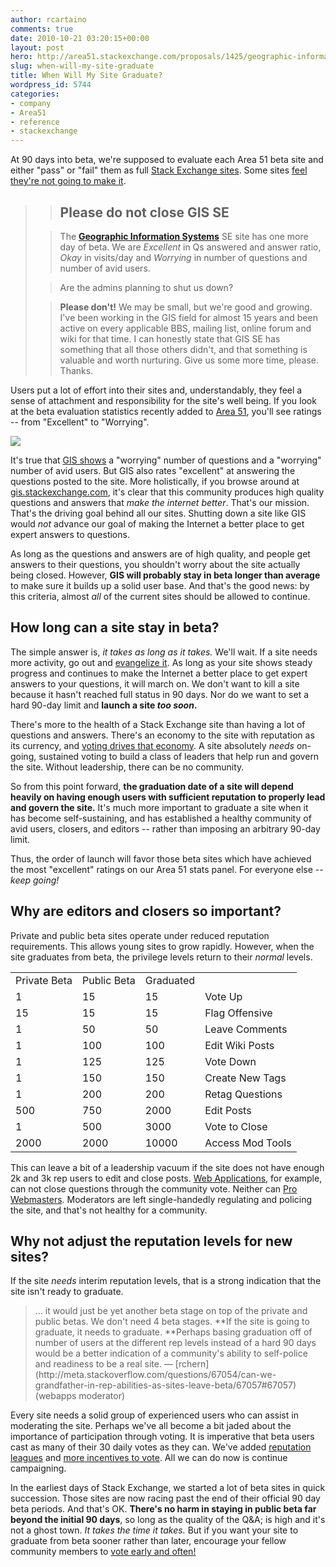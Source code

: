 ```yaml
---
author: rcartaino
comments: true
date: 2010-10-21 03:20:15+00:00
layout: post
hero: http://area51.stackexchange.com/proposals/1425/geographic-information-systems
slug: when-will-my-site-graduate
title: When Will My Site Graduate?
wordpress_id: 5744
categories:
- company
- Area51
- reference
- stackexchange
---
```


At 90 days into beta, we're supposed to evaluate each Area 51 beta site and either "pass" or "fail" them as full [Stack Exchange sites](http://stackexchange.com/sites). Some sites [feel they're not going to make it](http://meta.stackoverflow.com/questions/68079/please-do-not-close-gis-se).



<blockquote>

> 
> ## Please do not close GIS SE
> 
> 


> 
> The **[Geographic Information Systems](http://area51.stackexchange.com/proposals/1425/geographic-information-systems)** SE site has one more day of beta. We are _Excellent_ in Qs answered and answer ratio, _Okay_ in visits/day and _Worrying_ in number of questions and number of avid users. 
> 
> 
 

> 
> Are the admins planning to shut us down?
> 
> 
 

> 
> **Please don't!** We may be small, but we're good and growing. I've been working in the GIS field for almost 15 years and been active on every applicable BBS, mailing list, online forum and wiki for that time. I can honestly state that GIS SE has something that all those others didn't, and that something is valuable and worth nurturing. Give us some more time, please. Thanks.
> 
> 
</blockquote>



Users put a lot of effort into their sites and, understandably, they feel a sense of attachment and responsibility for the site's well being. If you look at the beta evaluation statistics recently added to [Area 51](http://area51.stackexchange.com/), you'll see ratings -- from "Excellent" to "Worrying".

[![](http://blog.stackoverflow.com/wp-content/uploads/screenshot-19.png)](http://area51.stackexchange.com/proposals/1425/geographic-information-systems)

It's true that [GIS shows](http://gis.stackexchange.com) a "worrying" number of questions and a "worrying" number of avid users. But GIS also rates "excellent" at answering the questions posted to the site. More holistically, if you browse around at [gis.stackexchange.com](http://gis.stackexchange.com), it's clear that this community produces high quality questions and answers that _make the internet better_. That's our mission. That's the driving goal behind all our sites. Shutting down a site like GIS would _not_ advance our goal of making the Internet a better place to get expert answers to questions.

As long as the questions and answers are of high quality, and people get answers to their questions, you shouldn't worry about the site actually being closed. However, **GIS will probably stay in beta longer than average** to make sure it builds up a solid user base. And that's the good news: by this criteria, almost _all_ of the current sites should be allowed to continue.



## How long can a site stay in beta?



The simple answer is, _it takes as long as it takes._ We'll wait.  If a site needs more activity, go out and [evangelize it](http://blog.stackoverflow.com/2010/08/a-recipe-to-promote-your-site/). As long as your site shows steady progress and continues to make the Internet a better place to get expert answers to your questions, it will march on. We don't want to kill a site because it hasn't reached full status in 90 days. Nor do we want to set a hard 90-day limit and **launch a site _too soon_.**

There's more to the health of a Stack Exchange site than having a lot of questions and answers. There's an economy to the site with reputation as its currency, and [voting drives that economy](http://blog.stackoverflow.com/2010/10/vote-early-vote-often/). A site absolutely _needs_ on-going, sustained voting to build a class of leaders that help run and govern the site. Without leadership, there can be no community.

So from this point forward, **the graduation date of a site will depend heavily on having enough users with sufficient reputation to properly lead and govern the site.**  It's much more important to graduate a site when it has become self-sustaining, and has established a healthy community of avid users, closers, and editors -- rather than imposing an arbitrary 90-day limit.

Thus, the order of launch will favor those beta sites which have achieved the most "excellent" ratings on our Area 51 stats panel. For everyone else -- _keep going!_



## Why are editors and closers so important?



Private and public beta sites operate under reduced reputation requirements. This allows young sites to grow rapidly. However, when the site graduates from beta, the privilege levels return to their _normal_ levels.

<table cellpadding="2" width="600" cellspacing="2" >
<tr >

<td >Private  
Beta
</td>

<td >Public  
Beta
</td>

<td >Graduated
</td>

<td >
</td>
</tr>
<tr >

<td >1
</td>

<td >15
</td>

<td >15
</td>

<td >Vote Up
</td>
</tr>
<tr >

<td >15
</td>

<td >15
</td>

<td >15
</td>

<td >Flag Offensive
</td>
</tr>
<tr >

<td >1
</td>

<td >50
</td>

<td >50
</td>

<td >Leave Comments
</td>
</tr>
<tr >

<td >1
</td>

<td >100
</td>

<td >100
</td>

<td >Edit Wiki Posts
</td>
</tr>
<tr >

<td >1
</td>

<td >125
</td>

<td >125
</td>

<td >Vote Down
</td>
</tr>
<tr >

<td >1
</td>

<td >150
</td>

<td >150
</td>

<td >Create New Tags
</td>
</tr>
<tr >

<td >1
</td>

<td >200
</td>

<td >200
</td>

<td >Retag Questions
</td>
</tr>
<tr >

<td >500
</td>

<td >750
</td>

<td >2000
</td>

<td >Edit Posts
</td>
</tr>
<tr >

<td >1
</td>

<td >500
</td>

<td >3000
</td>

<td >Vote to Close
</td>
</tr>
<tr >

<td >2000
</td>

<td >2000
</td>

<td >10000
</td>

<td >Access Mod Tools
</td>
</tr>
</table>

This can leave a bit of a leadership vacuum if the site does not have enough 2k and 3k rep users to edit and close posts. [Web Applications](http://webapps.stackexchange.com/), for example, can not close questions through the community vote. Neither can [Pro Webmasters](http://webmasters.stackexchange.com/). Moderators are left single-handedly regulating and policing the site, and that's not healthy for a community.



## Why not adjust the reputation levels for new sites?



If the site _needs_ interim reputation levels, that is a strong indication that the site isn't ready to graduate.



<blockquote>... it would just be yet another beta stage on top of the private and public betas. We don't need 4 beta stages. **If the site is going to graduate, it needs to graduate. **Perhaps basing graduation off of number of users at the different rep levels instead of a hard 90 days would be a better indication of a community's ability to self-police and readiness to be a real site. — [rchern](http://meta.stackoverflow.com/questions/67054/can-we-grandfather-in-rep-abilities-as-sites-leave-beta/67057#67057) (webapps moderator)</blockquote>



Every site needs a solid group of experienced users who can assist in moderating the site. Perhaps we've all become a bit jaded about the importance of participation through voting. It is imperative that beta users cast as many of their 30 daily votes as they can. We've added [reputation leagues](http://stackexchange.com/leagues) and [more incentives to vote](http://blog.stackoverflow.com/2010/10/vote-early-vote-often/). All we can do now is continue campaigning. 

In the earliest days of Stack Exchange, we started a lot of beta sites in quick succession. Those sites are now racing past the end of their official 90 day beta periods. And that's OK. **There's no harm in staying in public beta far beyond the initial 90 days**, so long as the quality of the Q&A; is high and it's not a ghost town. _It takes the time it takes._ But if you want your site to graduate from beta sooner rather than later, encourage your fellow community members to [vote early and often!](http://blog.stackoverflow.com/2010/10/vote-early-vote-often/)
